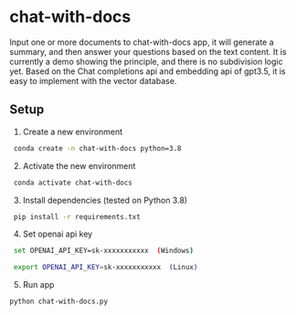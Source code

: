 # chat-with-docs

Input one or more documents to chat-with-docs app, it will generate a summary, and then answer your questions based on the text content. It is currently a demo showing the principle, and there is no subdivision logic yet. Based on the Chat completions api and embedding api of gpt3.5, it is easy to implement with the vector database.

## Setup

1. Create a new environment

```bash
 conda create -n chat-with-docs python=3.8
```

2. Activate the new environment

```bash
 conda activate chat-with-docs
```

3. Install dependencies (tested on Python 3.8)

```bash
 pip install -r requirements.txt
```

4. Set openai api key

```bash
 set OPENAI_API_KEY=sk-xxxxxxxxxxx  (Windows)
```

```bash
 export OPENAI_API_KEY=sk-xxxxxxxxxxx  (Linux)
```

5. Run app

```bash
python chat-with-docs.py
```



